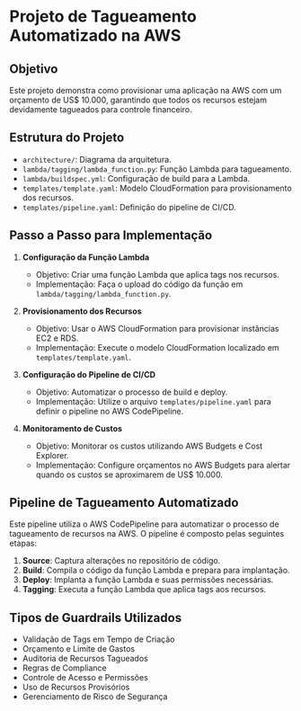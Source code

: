 # Projeto de Tagueamento Automatizado na AWS

## Objetivo
Este projeto demonstra como provisionar uma aplicação na AWS com um orçamento de US$ 10.000, garantindo que todos os recursos estejam devidamente tagueados para controle financeiro.

## Estrutura do Projeto
- `architecture/`: Diagrama da arquitetura.
- `lambda/tagging/lambda_function.py`: Função Lambda para tagueamento.
- `lambda/buildspec.yml`: Configuração de build para a Lambda.
- `templates/template.yaml`: Modelo CloudFormation para provisionamento dos recursos.
- `templates/pipeline.yaml`: Definição do pipeline de CI/CD.

## Passo a Passo para Implementação
1. **Configuração da Função Lambda**
   - Objetivo: Criar uma função Lambda que aplica tags nos recursos.
   - Implementação: Faça o upload do código da função em `lambda/tagging/lambda_function.py`.

2. **Provisionamento dos Recursos**
   - Objetivo: Usar o AWS CloudFormation para provisionar instâncias EC2 e RDS.
   - Implementação: Execute o modelo CloudFormation localizado em `templates/template.yaml`.

3. **Configuração do Pipeline de CI/CD**
   - Objetivo: Automatizar o processo de build e deploy.
   - Implementação: Utilize o arquivo `templates/pipeline.yaml` para definir o pipeline no AWS CodePipeline.

4. **Monitoramento de Custos**
   - Objetivo: Monitorar os custos utilizando AWS Budgets e Cost Explorer.
   - Implementação: Configure orçamentos no AWS Budgets para alertar quando os custos se aproximarem de US$ 10.000.

## Pipeline de Tagueamento Automatizado
Este pipeline utiliza o AWS CodePipeline para automatizar o processo de tagueamento de recursos na AWS. O pipeline é composto pelas seguintes etapas:

1. **Source**: Captura alterações no repositório de código.
2. **Build**: Compila o código da função Lambda e prepara para implantação.
3. **Deploy**: Implanta a função Lambda e suas permissões necessárias.
4. **Tagging**: Executa a função Lambda que aplica tags aos recursos.

## Tipos de Guardrails Utilizados
- Validação de Tags em Tempo de Criação
- Orçamento e Limite de Gastos
- Auditoria de Recursos Tagueados
- Regras de Compliance
- Controle de Acesso e Permissões
- Uso de Recursos Provisórios
- Gerenciamento de Risco de Segurança
